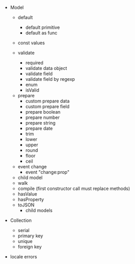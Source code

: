 - Model
    + default
        + default primitive
        + default as func

    + const values

    + validate
        + required
        + validate data object
        + validate field
        + validate field by regexp
        + enum
        + isValid

    - prepare
        - custom prepare data
        - custom prepare field
        - prepare boolean
        + prepare number
        + prepare string
        - prepare date
        - trim
        - lower
        - upper
        - round
        - floor
        - ceil
    
    + event change
        + event "change:prop"

    - child model
    - walk
    - compile (first constructor call must replace methods)
    + hasValue
    + hasProperty
    + toJSON
        - child models

- Collection
    - serial
    - primary key
    - unique
    - foreign key

- locale errors
